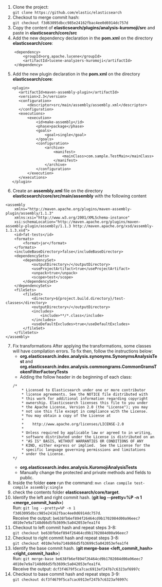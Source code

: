 1. Clone the project:  
   `git clone https://github.com/elastic/elasticsearch`
2. Checkout to merge commit hash:  
   `git checkout f3d63095dbcc985e24162fbac4ee0d6914dc757d`
3. Copy the content of **elasticsearch/plugins/analysis-kuromoji/src** and paste in **elasticsearch/core/src**
4. Add the new dependency declaration in the **pom.xml** on the directory **elasticsearch/core**:

```
    <dependency>
        <groupId>org.apache.lucene</groupId>
        <artifactId>lucene-analyzers-kuromoji</artifactId>
    </dependency>
```
5. Add the new plugin declaration in the **pom.xml** on the directory **elasticsearch/core**:

```
   <plugin>
      <artifactId>maven-assembly-plugin</artifactId>
      <version>2.3</version>
      <configuration>
          <descriptor>src/main/assembly/assembly.xml</descriptor>
      </configuration>
      <executions>
          <execution>
              <id>make-assembly</id>
              <phase>package</phase>
              <goals>
                  <goal>single</goal>
              </goals>
              <configuration>
                  <archive>
                      <manifest>
                          <mainClass>com.sample.TestMain</mainClass>
                      </manifest>
                  </archive>
              </configuration>
          </execution>
      </executions>
   </plugin>
```

6. Create an **assembly.xml** file on the directory **elasticsearch/core/src/main/assembly** with the following content

```
<assembly
    xmlns="http://maven.apache.org/plugins/maven-assembly-plugin/assembly/1.1.3"
    xmlns:xsi="http://www.w3.org/2001/XMLSchema-instance"
    xsi:schemaLocation="http://maven.apache.org/plugins/maven-assembly-plugin/assembly/1.1.3 http://maven.apache.org/xsd/assembly-1.1.3.xsd">
    <id>fat-tests</id>
    <formats>
        <format>jar</format>
    </formats>
    <includeBaseDirectory>false</includeBaseDirectory>
    <dependencySets>
        <dependencySet>
            <outputDirectory>/</outputDirectory>
            <useProjectArtifact>true</useProjectArtifact>
            <unpack>true</unpack>
            <scope>test</scope>
        </dependencySet>
    </dependencySets>
    <fileSets>
        <fileSet>
            <directory>${project.build.directory}/test-classes</directory>
            <outputDirectory>/</outputDirectory>
            <includes>
                <include>**/*.class</include>
            </includes>
            <useDefaultExcludes>true</useDefaultExcludes>
        </fileSet>
    </fileSets>
</assembly>
```
7. Fix transformations
   After applying the transformations, some classes will have compilation errors. To fix then, follow the instructions below:
   - **org.elasticsearch.index.analysis.synonyms.SynonymsAnalysisTest** and **org.elasticsearch.index.analysis.commongrams.CommonGramsTokenFilterFactoryTests**
    - Adding the follow header in de beginning of each class:
    ```
    /*
        * Licensed to Elasticsearch under one or more contributor
        * license agreements. See the NOTICE file distributed with
        * this work for additional information regarding copyright
        * ownership. Elasticsearch licenses this file to you under
        * the Apache License, Version 2.0 (the "License"); you may
        * not use this file except in compliance with the License.
        * You may obtain a copy of the License at
        *
        *    http://www.apache.org/licenses/LICENSE-2.0
        *
        * Unless required by applicable law or agreed to in writing,
        * software distributed under the License is distributed on an
        * "AS IS" BASIS, WITHOUT WARRANTIES OR CONDITIONS OF ANY
        * KIND, either express or implied.  See the License for the
        * specific language governing permissions and limitations
        * under the License.
    */
    ``` 
   - **org.elasticsearch.index.analysis.KuromojiAnalysisTests**
    - Manually change the protected and private methods and fields to public.
8. Inside the folder **core** run the command:
   `mvn clean compile test-compile assembly:single`
9. check the contents folder **elasticsearch/core/target**.
10. Identify the left and right commit hash. (**git log --pretty=%P -n 1 <merge_commit_hash>**)  
   Run: `git log --pretty=%P -n 1 f3d63095dbcc985e24162fbac4ee0d6914dc757d`.  
   Receive the output: `be638fb6ef894f26464cd9b1702084d00a96eec7 4010e7e9a7148d66d5fb3699c5a042053efea1f4`
11. Checkout to left commit hash and repeat steps 3-8:  
   `git checkout be638fb6ef894f26464cd9b1702084d00a96eec7`
12. Checkout to right commit hash and repeat steps 3-8:  
   `git checkout 4010e7e9a7148d66d5fb3699c5a042053efea1f4`
13. Identify the base commit hash. (**git merge-base <left_commit_hash> <right_commit_hash>**)  
   Run: `git merge-base be638fb6ef894f26464cd9b1702084d00a96eec7 4010e7e9a7148d66d5fb3699c5a042053efea1f4`.  
   Receive the output: `dcf3f4679f5ca7cac6913ef247b7c6323af6997c`
14. Checkout to base commit hash and repeat steps 3-9:  
    `git checkout dcf3f4679f5ca7cac6913ef247b7c6323af6997c`
